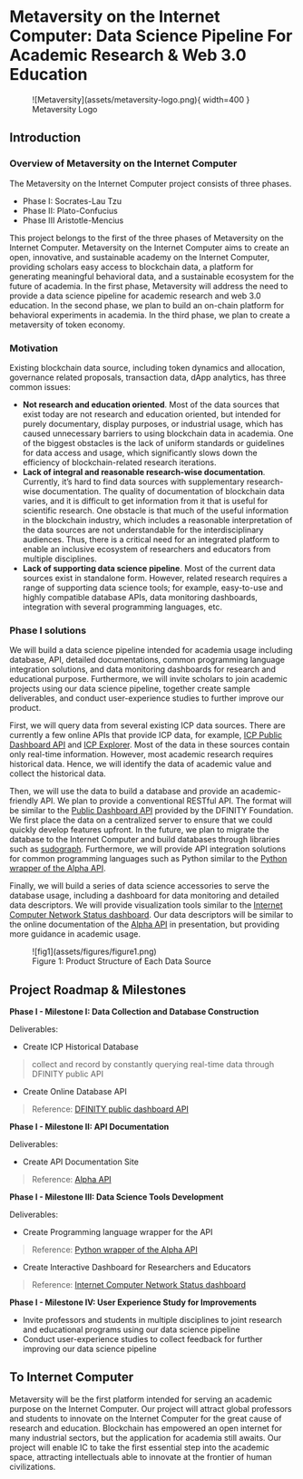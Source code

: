 # Metaversity on the Internet Computer: Data Science Pipeline For Academic Research & Web 3.0 Education

<figure markdown>
  ![Metaversity](assets/metaversity-logo.png){ width=400 }
  <figcaption>Metaversity Logo</figcaption>
</figure>

## Introduction

### Overview of Metaversity on the Internet Computer

The Metaversity on the Internet Computer project consists of three phases.

- Phase I: Socrates-Lau Tzu
- Phase II: Plato-Confucius
- Phase III Aristotle-Mencius

This project belongs to the first of the three phases of Metaversity on the Internet Computer. Metaversity on the Internet Computer aims to create an open, innovative, and sustainable academy on the Internet Computer, providing scholars easy access to blockchain data, a platform for generating meaningful behavioral data, and a sustainable ecosystem for the future of academia. In the first phase, Metaversity will address the need to provide a data science pipeline for academic research and web 3.0 education. In the second phase, we plan to build an on-chain platform for behavioral experiments in academia. In the third phase, we plan to create a metaversity of token economy. 


### Motivation

Existing blockchain data source, including token dynamics and allocation, governance related proposals, transaction data, dApp analytics, has three common issues:

- **Not research and education oriented**. Most of the data sources that exist today are not research and education oriented, but intended for purely documentary, display purposes, or industrial usage, which has caused unnecessary barriers to using blockchain data in academia. One of the biggest obstacles is the lack of uniform standards or guidelines for data access and usage, which significantly slows down the efficiency of blockchain-related research iterations. 
- **Lack of integral and reasonable research-wise documentation**. Currently, it’s hard to find data sources with supplementary research-wise documentation. The quality of documentation of blockchain data varies, and it is difficult to get information from it that is useful for scientific research. One obstacle is that much of the useful information in the blockchain industry, which includes a reasonable interpretation of the data sources are not understandable for the interdisciplinary audiences. Thus, there is a critical need for an integrated platform to enable an inclusive ecosystem of researchers and educators from multiple disciplines.
- **Lack of supporting data science pipeline**. Most of the current data sources exist in standalone form. However, related research requires a range of supporting data science tools; for example, easy-to-use and highly compatible database APIs, data monitoring dashboards, integration with several programming languages, etc.

### Phase I solutions

We will build a data science pipeline intended for academia usage including database, API, detailed documentations, common programming language integration solutions, and data monitoring dashboards for research and educational purpose. Furthermore, we will invite scholars to join academic projects using our data science pipeline, together create sample deliverables, and conduct user-experience studies to further improve our product. 
 

First, we will query data from several existing ICP data sources. There are currently a few online APIs that provide ICP data, for example, [ICP Public Dashboard API](https://www.google.com/url?q=https://ic-api.internetcomputer.org/&sa=D&source=editors&ust=1656587722268490&usg=AOvVaw10ZGOK6BmepPGOCYnRxlrx) and [ICP Explorer](https://www.google.com/url?q=https://www.icpexplorer.org/%23/&sa=D&source=editors&ust=1656587722268843&usg=AOvVaw276vEoCJ-6VVtUgGKSFlsx). Most of the data in these sources contain only real-time information. However, most academic research requires historical data. Hence, we will identify the data of academic value and collect the historical data. 

Then, we will use the data to build a database and provide an academic-friendly API. We plan to provide a conventional RESTful API. The format will be similar to the [Public Dashboard API](https://ic-api.internetcomputer.org/api) provided by the DFINITY Foundation. We first place the data on a centralized server to ensure that we could quickly develop features upfront. In the future, we plan to migrate the database to the Internet Computer and build databases through libraries such as [sudograph](https://github.com/sudograph/sudograph). Furthermore, we will provide API integration solutions for common programming languages such as Python similar to the [Python wrapper of the Alpha API](https://github.com/RomelTorres/alpha_vantage). 

Finally, we will build a series of data science accessories to serve the database usage, including a dashboard for data monitoring and detailed data descriptors. We will provide visualization tools similar to the [Internet Computer Network Status dashboard](https://dashboard.internetcomputer.org/). Our data descriptors will be similar to the online documentation of the [Alpha API](https://www.alphavantage.co/documentation/) in presentation, but providing more guidance in academic usage. 


<figure markdown>
  ![fig1](assets/figures/figure1.png)
  <figcaption>Figure 1: Product Structure of Each Data Source</figcaption>
</figure>


## Project Roadmap & Milestones

**Phase I - Milestone I: Data Collection and Database Construction**

Deliverables:

- Create ICP Historical Database
>collect and record by constantly querying real-time data through DFINITY public API
- Create Online Database API 
>Reference: [DFINITY public dashboard API](https://www.google.com/url?q=https://ic-api.internetcomputer.org/api&sa=D&source=editors&ust=1656587722271723&usg=AOvVaw2ck94Yyon8frK3AGGbwKCO)

**Phase I - Milestone II: API Documentation**

Deliverables:

- Create API Documentation Site 
>Reference: [Alpha API](https://www.google.com/url?q=https://www.alphavantage.co/documentation/&sa=D&source=editors&ust=1656587722272356&usg=AOvVaw1PgU-WYEPL5leL_YBu8ooo)

**Phase I - Milestone III: Data Science Tools Development**

Deliverables:

- Create Programming language wrapper for the API 
>Reference: [Python wrapper of the Alpha API](https://www.google.com/url?q=https://github.com/RomelTorres/alpha_vantage&sa=D&source=editors&ust=1656587722272992&usg=AOvVaw0V_qp_kS9Ag4bI6wtZTSqL)
- Create Interactive Dashboard for Researchers and Educators 
>Reference: [Internet Computer Network Status dashboard](https://www.google.com/url?q=https://dashboard.internetcomputer.org/&sa=D&source=editors&ust=1656587722273450&usg=AOvVaw2936zrp13Z2VSOfbPtFOYM)

**Phase I - Milestone IV: User Experience Study for Improvements**

- Invite professors and students in multiple disciplines to joint research and educational programs using our data science pipeline
- Conduct user-experience studies to collect feedback for further improving our data science pipeline

## To Internet Computer

Metaversity will be the first platform intended for serving an academic purpose on the Internet Computer. Our project will attract global professors and students to innovate on the Internet Computer for the great cause of research and education. Blockchain has empowered an open internet for many industrial sectors, but the application for academia still awaits. Our project will enable IC to take the first essential step into the academic space, attracting intellectuals able to innovate at the frontier of human civilizations. 

